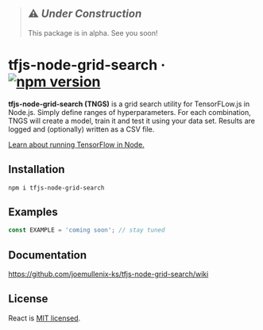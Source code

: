 > ## :warning: *Under Construction* ##
> This package is in alpha. See you soon!

# tfjs-node-grid-search &middot; [![npm version](https://img.shields.io/npm/v/tfjs-node-grid-search.svg?style=flat)](https://www.npmjs.com/package/tfjs-node-grid-search)

**tfjs-node-grid-search (TNGS)** is a grid search utility for TensorFLow.js in Node.js.
Simply define ranges of hyperparameters. For each combination, TNGS will create a model, train it and test it using your data set. Results are logged and (optionally) written as a CSV file.

[Learn about running TensorFlow in Node.](https://www.tensorflow.org/js/tutorials/setup#nodejs_setup)

## Installation
```
npm i tfjs-node-grid-search
```

## Examples
```js
const EXAMPLE = 'coming soon'; // stay tuned
```

## Documentation
https://github.com/joemullenix-ks/tfjs-node-grid-search/wiki


## License

React is [MIT licensed](./LICENSE).
